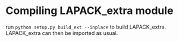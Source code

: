 # Compiling LAPACK_extra module
run `python setup.py build_ext --inplace` to build LAPACK_extra. LAPACK_extra can then be imported as usual.
